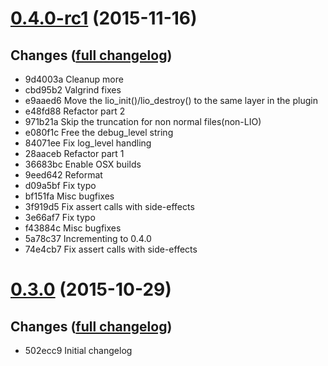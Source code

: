 # **[0.4.0-rc1](https://github.com/accre/lstore-gridftp/tree/ACCRE_0.4.0-rc1)** (2015-11-16)

## Changes ([full changelog](https://github.com/accre/lstore-gridftp/compare/ACCRE_0.3.0...ACCRE_0.4.0-rc1))
*  9d4003a Cleanup more
*  cbd95b2 Valgrind fixes
*  e9aaed6 Move the lio_init()/lio_destroy() to the same layer in the plugin
*  e48fd88 Refactor part 2
*  971b21a Skip the truncation for non normal files(non-LIO)
*  e080f1c Free the debug_level string
*  84071ee Fix log_level handling
*  28aaceb Refactor part 1
*  36683bc Enable OSX builds
*  9eed642 Reformat
*  d09a5bf Fix typo
*  bf151fa Misc bugfixes
*  3f919d5 Fix assert calls with side-effects
*  3e66af7 Fix typo
*  f43884c Misc bugfixes
*  5a78c37 Incrementing to 0.4.0
*  74e4cb7 Fix assert calls with side-effects

# **[0.3.0](https://github.com/accre/lstore-gridftp/tree/ACCRE_0.3.0)** (2015-10-29)

## Changes ([full changelog](https://github.com/accre/lstore-gridftp/compare/ACCRE_0.0.0...ACCRE_0.3.0))
*  502ecc9 Initial changelog

